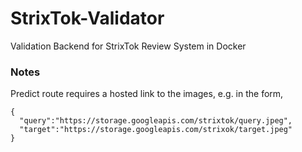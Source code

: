# StrixTok-Validator
Validation Backend for StrixTok Review System in Docker

### Notes
Predict route requires a hosted link to the images, e.g. in the form,

    { 
      "query":"https://storage.googleapis.com/strixtok/query.jpeg", 
      "target":"https://storage.googleapis.com/strixok/target.jpeg"
    }

